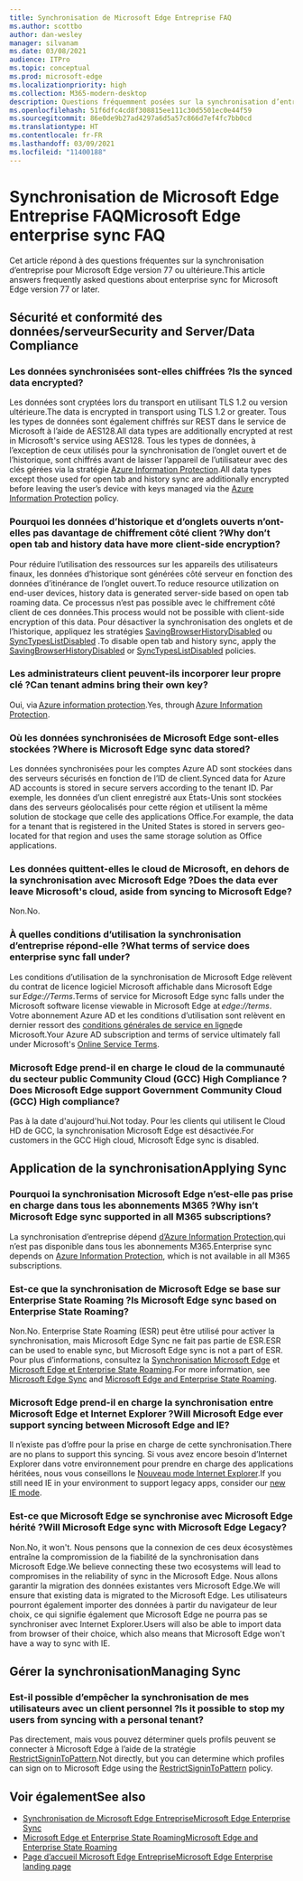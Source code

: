 ```yaml
---
title: Synchronisation de Microsoft Edge Entreprise FAQ
ms.author: scottbo
author: dan-wesley
manager: silvanam
ms.date: 03/08/2021
audience: ITPro
ms.topic: conceptual
ms.prod: microsoft-edge
ms.localizationpriority: high
ms.collection: M365-modern-desktop
description: Questions fréquemment posées sur la synchronisation d’entreprise Microsoft Edge.
ms.openlocfilehash: 51f6dfc4cd8f308815ee111c30d5501ec0e44f59
ms.sourcegitcommit: 86e0de9b27ad4297a6d5a57c866d7ef4fc7bb0cd
ms.translationtype: HT
ms.contentlocale: fr-FR
ms.lasthandoff: 03/09/2021
ms.locfileid: "11400188"
---
```

# <a name="microsoft-edge-enterprise-sync-faq"></a><span data-ttu-id="4f498-103">Synchronisation de Microsoft Edge Entreprise FAQ</span><span class="sxs-lookup"><span data-stu-id="4f498-103">Microsoft Edge enterprise sync FAQ</span></span>

<span data-ttu-id="4f498-104">Cet article répond à des questions fréquentes sur la synchronisation d’entreprise pour Microsoft Edge version 77 ou ultérieure.</span><span class="sxs-lookup"><span data-stu-id="4f498-104">This article answers frequently asked questions about enterprise sync for Microsoft Edge version 77 or later.</span></span>

## <a name="security-and-serverdata-compliance"></a><span data-ttu-id="4f498-105">Sécurité et conformité des données/serveur</span><span class="sxs-lookup"><span data-stu-id="4f498-105">Security and Server/Data Compliance</span></span>

### <a name="is-the-synced-data-encrypted"></a><span data-ttu-id="4f498-106">Les données synchronisées sont-elles chiffrées ?</span><span class="sxs-lookup"><span data-stu-id="4f498-106">Is the synced data encrypted?</span></span>

<span data-ttu-id="4f498-107">Les données sont cryptées lors du transport en utilisant TLS 1.2 ou version ultérieure.</span><span class="sxs-lookup"><span data-stu-id="4f498-107">The data is encrypted in transport using TLS 1.2 or greater.</span></span> <span data-ttu-id="4f498-108">Tous les types de données sont également chiffrés sur REST dans le service de Microsoft à l’aide de AES128.</span><span class="sxs-lookup"><span data-stu-id="4f498-108">All data types are additionally encrypted at rest in Microsoft's service using AES128.</span></span> <span data-ttu-id="4f498-109">Tous les types de données, à l’exception de ceux utilisés pour la synchronisation de l’onglet ouvert et de l’historique, sont chiffrés avant de laisser l’appareil de l’utilisateur avec des clés gérées via la stratégie [Azure Information Protection](https://docs.microsoft.com/deployedge/microsoft-edge-policies#restrictsignintopattern).</span><span class="sxs-lookup"><span data-stu-id="4f498-109">All data types except those used for open tab and history sync are additionally encrypted before leaving the user’s device with keys managed via the [Azure Information Protection](https://docs.microsoft.com/deployedge/microsoft-edge-policies#restrictsignintopattern) policy.</span></span>

### <a name="why-dont-open-tab-and-history-data-have-more-client-side-encryption"></a><span data-ttu-id="4f498-110">Pourquoi les données d’historique et d’onglets ouverts n’ont-elles pas davantage de chiffrement côté client ?</span><span class="sxs-lookup"><span data-stu-id="4f498-110">Why don’t open tab and history data have more client-side encryption?</span></span>

<span data-ttu-id="4f498-111">Pour réduire l’utilisation des ressources sur les appareils des utilisateurs finaux, les données d’historique sont générées côté serveur en fonction des données d’itinérance de l’onglet ouvert.</span><span class="sxs-lookup"><span data-stu-id="4f498-111">To reduce resource utilization on end-user devices, history data is generated server-side based on open tab roaming data.</span></span> <span data-ttu-id="4f498-112">Ce processus n’est pas possible avec le chiffrement côté client de ces données.</span><span class="sxs-lookup"><span data-stu-id="4f498-112">This process would not be possible with client-side encryption of this data.</span></span> <span data-ttu-id="4f498-113">Pour désactiver la synchronisation des onglets et de l’historique, appliquez les stratégies [SavingBrowserHistoryDisabled](https://docs.microsoft.com/deployedge/microsoft-edge-policies#savingbrowserhistorydisabled) ou [SyncTypesListDisabled](https://docs.microsoft.com/DeployEdge/microsoft-edge-policies#synctypeslistdisabled) .</span><span class="sxs-lookup"><span data-stu-id="4f498-113">To disable open tab and history sync, apply the [SavingBrowserHistoryDisabled](https://docs.microsoft.com/deployedge/microsoft-edge-policies#savingbrowserhistorydisabled) or [SyncTypesListDisabled](https://docs.microsoft.com/DeployEdge/microsoft-edge-policies#synctypeslistdisabled) policies.</span></span>

### <a name="can-tenant-admins-bring-their-own-key"></a><span data-ttu-id="4f498-114">Les administrateurs client peuvent-ils incorporer leur propre clé ?</span><span class="sxs-lookup"><span data-stu-id="4f498-114">Can tenant admins bring their own key?</span></span>

<span data-ttu-id="4f498-115">Oui, via [Azure information protection](https://azure.microsoft.com/services/information-protection/).</span><span class="sxs-lookup"><span data-stu-id="4f498-115">Yes, through [Azure Information Protection](https://azure.microsoft.com/services/information-protection/).</span></span>

### <a name="where-is-microsoft-edge-sync-data-stored"></a><span data-ttu-id="4f498-116">Où les données synchronisées de Microsoft Edge sont-elles stockées ?</span><span class="sxs-lookup"><span data-stu-id="4f498-116">Where is Microsoft Edge sync data stored?</span></span>

<span data-ttu-id="4f498-117">Les données synchronisées pour les comptes Azure AD sont stockées dans des serveurs sécurisés en fonction de l’ID de client.</span><span class="sxs-lookup"><span data-stu-id="4f498-117">Synced data for Azure AD accounts is stored in secure servers according to the tenant ID.</span></span> <span data-ttu-id="4f498-118">Par exemple, les données d’un client enregistré aux États-Unis sont stockées dans des serveurs géolocalisés pour cette région et utilisent la même solution de stockage que celle des applications Office.</span><span class="sxs-lookup"><span data-stu-id="4f498-118">For example, the data for a tenant that is registered in the United States is stored in servers geo-located for that region and uses the same storage solution as Office applications.</span></span>

### <a name="does-the-data-ever-leave-microsofts-cloud-aside-from-syncing-to-microsoft-edge"></a><span data-ttu-id="4f498-119">Les données quittent-elles le cloud de Microsoft, en dehors de la synchronisation avec Microsoft Edge ?</span><span class="sxs-lookup"><span data-stu-id="4f498-119">Does the data ever leave Microsoft's cloud, aside from syncing to Microsoft Edge?</span></span>

<span data-ttu-id="4f498-120">Non.</span><span class="sxs-lookup"><span data-stu-id="4f498-120">No.</span></span>

### <a name="what-terms-of-service-does-enterprise-sync-fall-under"></a><span data-ttu-id="4f498-121">À quelles conditions d’utilisation la synchronisation d’entreprise répond-elle ?</span><span class="sxs-lookup"><span data-stu-id="4f498-121">What terms of service does enterprise sync fall under?</span></span>

<span data-ttu-id="4f498-122">Les conditions d’utilisation de la synchronisation de Microsoft Edge relèvent du contrat de licence logiciel Microsoft affichable dans Microsoft Edge sur *Edge://Terms*.</span><span class="sxs-lookup"><span data-stu-id="4f498-122">Terms of service for Microsoft Edge sync falls under the Microsoft software license viewable in Microsoft Edge at *edge://terms*.</span></span> <span data-ttu-id="4f498-123">Votre abonnement Azure AD et les conditions d’utilisation sont relèvent en dernier ressort des [conditions générales de service en ligne](https://www.microsoft.com/licensing/product-licensing/products)de Microsoft.</span><span class="sxs-lookup"><span data-stu-id="4f498-123">Your Azure AD subscription and terms of service ultimately fall under Microsoft's [Online Service Terms](https://www.microsoft.com/licensing/product-licensing/products).</span></span>

### <a name="does-microsoft-edge-support-government-community-cloud-gcc-high-compliance"></a><span data-ttu-id="4f498-124">Microsoft Edge prend-il en charge le cloud de la communauté du secteur public Community Cloud (GCC) High Compliance ?</span><span class="sxs-lookup"><span data-stu-id="4f498-124">Does Microsoft Edge support Government Community Cloud (GCC) High compliance?</span></span>

<span data-ttu-id="4f498-125">Pas à la date d'aujourd'hui.</span><span class="sxs-lookup"><span data-stu-id="4f498-125">Not today.</span></span> <span data-ttu-id="4f498-126">Pour les clients qui utilisent le Cloud HD de GCC, la synchronisation Microsoft Edge est désactivée.</span><span class="sxs-lookup"><span data-stu-id="4f498-126">For customers in the GCC High cloud, Microsoft Edge sync is disabled.</span></span>

## <a name="applying-sync"></a><span data-ttu-id="4f498-127">Application de la synchronisation</span><span class="sxs-lookup"><span data-stu-id="4f498-127">Applying Sync</span></span>

### <a name="why-isnt-microsoft-edge-sync-supported-in-all-m365-subscriptions"></a><span data-ttu-id="4f498-128">Pourquoi la synchronisation Microsoft Edge n’est-elle pas prise en charge dans tous les abonnements M365 ?</span><span class="sxs-lookup"><span data-stu-id="4f498-128">Why isn’t Microsoft Edge sync supported in all M365 subscriptions?</span></span>

<span data-ttu-id="4f498-129">La synchronisation d’entreprise dépend [d’Azure Information Protection,](https://azure.microsoft.com/services/information-protection/)qui n’est pas disponible dans tous les abonnements M365.</span><span class="sxs-lookup"><span data-stu-id="4f498-129">Enterprise sync depends on [Azure Information Protection](https://azure.microsoft.com/services/information-protection/), which is not available in all M365 subscriptions.</span></span>

### <a name="is-microsoft-edge-sync-based-on-enterprise-state-roaming"></a><span data-ttu-id="4f498-130">Est-ce que la synchronisation de Microsoft Edge se base sur Enterprise State Roaming ?</span><span class="sxs-lookup"><span data-stu-id="4f498-130">Is Microsoft Edge sync based on Enterprise State Roaming?</span></span>

<span data-ttu-id="4f498-131">Non.</span><span class="sxs-lookup"><span data-stu-id="4f498-131">No.</span></span> <span data-ttu-id="4f498-132">Enterprise State Roaming (ESR) peut être utilisé pour activer la synchronisation, mais Microsoft Edge Sync ne fait pas partie de ESR.</span><span class="sxs-lookup"><span data-stu-id="4f498-132">ESR can be used to enable sync, but Microsoft Edge sync is not a part of ESR.</span></span> <span data-ttu-id="4f498-133">Pour plus d’informations, consultez la [Synchronisation Microsoft Edge](https://review.docs.microsoft.com/DeployEdge/microsoft-edge-enterprise-sync) et [Microsoft Edge et Enterprise State Roaming](https://review.docs.microsoft.com/DeployEdge/microsoft-edge-enterprise-state-roaming).</span><span class="sxs-lookup"><span data-stu-id="4f498-133">For more information, see [Microsoft Edge Sync](https://review.docs.microsoft.com/DeployEdge/microsoft-edge-enterprise-sync) and [Microsoft Edge and Enterprise State Roaming](https://review.docs.microsoft.com/DeployEdge/microsoft-edge-enterprise-state-roaming).</span></span>

### <a name="will-microsoft-edge-ever-support-syncing-between-microsoft-edge-and-ie"></a><span data-ttu-id="4f498-134">Microsoft Edge prend-il en charge la synchronisation entre Microsoft Edge et Internet Explorer ?</span><span class="sxs-lookup"><span data-stu-id="4f498-134">Will Microsoft Edge ever support syncing between Microsoft Edge and IE?</span></span>

<span data-ttu-id="4f498-135">Il n’existe pas d’offre pour la prise en charge de cette synchronisation.</span><span class="sxs-lookup"><span data-stu-id="4f498-135">There are no plans to support this syncing.</span></span> <span data-ttu-id="4f498-136">Si vous avez encore besoin d’Internet Explorer dans votre environnement pour prendre en charge des applications héritées, nous vous conseillons le [Nouveau mode Internet Explorer](https://docs.microsoft.com/deployedge/edge-ie-mode).</span><span class="sxs-lookup"><span data-stu-id="4f498-136">If you still need IE in your environment to support legacy apps, consider our [new IE mode](https://docs.microsoft.com/deployedge/edge-ie-mode).</span></span>

### <a name="will-microsoft-edge-sync-with-microsoft-edge-legacy"></a><span data-ttu-id="4f498-137">Est-ce que Microsoft Edge se synchronise avec Microsoft Edge hérité ?</span><span class="sxs-lookup"><span data-stu-id="4f498-137">Will Microsoft Edge sync with Microsoft Edge Legacy?</span></span>

<span data-ttu-id="4f498-138">Non.</span><span class="sxs-lookup"><span data-stu-id="4f498-138">No, it won't.</span></span> <span data-ttu-id="4f498-139">Nous pensons que la connexion de ces deux écosystèmes entraîne la compromission de la fiabilité de la synchronisation dans Microsoft Edge.</span><span class="sxs-lookup"><span data-stu-id="4f498-139">We believe connecting these two ecosystems will lead to compromises in the reliability of sync in the Microsoft Edge.</span></span> <span data-ttu-id="4f498-140">Nous allons garantir la migration des données existantes vers Microsoft Edge.</span><span class="sxs-lookup"><span data-stu-id="4f498-140">We will ensure that existing data is migrated to the Microsoft Edge.</span></span> <span data-ttu-id="4f498-141">Les utilisateurs pourront également importer des données à partir du navigateur de leur choix, ce qui signifie également que Microsoft Edge ne pourra pas se synchroniser avec Internet Explorer.</span><span class="sxs-lookup"><span data-stu-id="4f498-141">Users will also be able to import data from browser of their choice, which also means that Microsoft Edge won't have a way to sync with IE.</span></span>

## <a name="managing-sync"></a><span data-ttu-id="4f498-142">Gérer la synchronisation</span><span class="sxs-lookup"><span data-stu-id="4f498-142">Managing Sync</span></span>

### <a name="is-it-possible-to-stop-my-users-from-syncing-with-a-personal-tenant"></a><span data-ttu-id="4f498-143">Est-il possible d’empêcher la synchronisation de mes utilisateurs avec un client personnel ?</span><span class="sxs-lookup"><span data-stu-id="4f498-143">Is it possible to stop my users from syncing with a personal tenant?</span></span>

<span data-ttu-id="4f498-144">Pas directement, mais vous pouvez déterminer quels profils peuvent se connecter à Microsoft Edge à l’aide de la stratégie [RestrictSigninToPattern](https://docs.microsoft.com/deployedge/microsoft-edge-policies#restrictsignintopattern).</span><span class="sxs-lookup"><span data-stu-id="4f498-144">Not directly, but you can determine which profiles can sign on to Microsoft Edge using the [RestrictSigninToPattern](https://docs.microsoft.com/deployedge/microsoft-edge-policies#restrictsignintopattern) policy.</span></span>

## <a name="see-also"></a><span data-ttu-id="4f498-145">Voir également</span><span class="sxs-lookup"><span data-stu-id="4f498-145">See also</span></span>

- [<span data-ttu-id="4f498-146">Synchronisation de Microsoft Edge Entreprise</span><span class="sxs-lookup"><span data-stu-id="4f498-146">Microsoft Edge Enterprise Sync</span></span>](microsoft-edge-enterprise-sync.md)
- [<span data-ttu-id="4f498-147">Microsoft Edge et Enterprise State Roaming</span><span class="sxs-lookup"><span data-stu-id="4f498-147">Microsoft Edge and Enterprise State Roaming</span></span>](microsoft-edge-enterprise-state-roaming.md)
- [<span data-ttu-id="4f498-148">Page d’accueil Microsoft Edge Entreprise</span><span class="sxs-lookup"><span data-stu-id="4f498-148">Microsoft Edge Enterprise landing page</span></span>](https://aka.ms/EdgeEnterprise)
